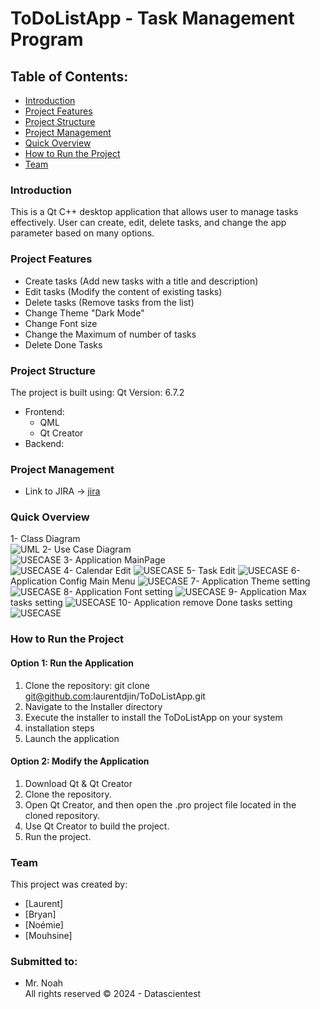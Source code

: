# ToDoListApp - Task Management Program

## Table of Contents:
- [Introduction](#introduction)
- [Project Features](#project-features)
- [Project Structure](#project-structure)
- [Project Management](#project-management)
- [Quick Overview](#quick-overview)
- [How to Run the Project](#how-to-run-the-project)
- [Team](#team)

### Introduction
This is a Qt C++ desktop application that allows user to manage tasks effectively. User can create, edit, delete tasks, and change the app parameter based on many options.

### Project Features
- Create tasks (Add new tasks with a title and description)
- Edit tasks (Modify the content of existing tasks)
- Delete tasks (Remove tasks from the list)
- Change Theme "Dark Mode"
- Change Font size
- Change the Maximum of number of tasks 
- Delete Done Tasks



### Project Structure

The project is built using:
Qt Version: 6.7.2
- Frontend:
  - QML
  - Qt Creator
- Backend:

### Project Management
- Link to JIRA -> [jira](https://laurentjin.atlassian.net/jira/software/c/projects/TODO/boards/7)
### Quick Overview
1- Class Diagram  
![UML](screen/ClassDiagram.png)
2- Use Case Diagram  
![USECASE](screen/UseCase.png)
3- Application MainPage   
![USECASE](screen/mainPage.png)
4- Calendar Edit
![USECASE](screen/calendar.png)
5- Task Edit
![USECASE](screen/edit.png)
6- Application Config Main Menu
![USECASE](screen/configMain.png)
7- Application Theme setting
![USECASE](screen/theme.png)
8- Application Font setting
![USECASE](screen/font.png)
9- Application Max tasks setting
![USECASE](screen/max.png)
10- Application remove Done tasks setting
![USECASE](screen/removedone.png)


### How to Run the Project
#### Option 1: Run the Application
1. Clone the repository: git clone git@github.com:laurentdjin/ToDoListApp.git
2. Navigate to the Installer directory
3. Execute the installer to install the ToDoListApp on your system
4. installation steps
5. Launch the application
#### Option 2: Modify the Application
1. Download Qt & Qt Creator
2. Clone the repository.
3. Open Qt Creator, and then open the .pro project file located in the cloned repository.
4. Use Qt Creator to build the project.
5. Run the project.
    

### Team
This project was created by:

- [Laurent]
- [Bryan]
- [Noémie]
- [Mouhsine]

### Submitted to:
- Mr. Noah  
  All rights reserved © 2024 - Datascientest
